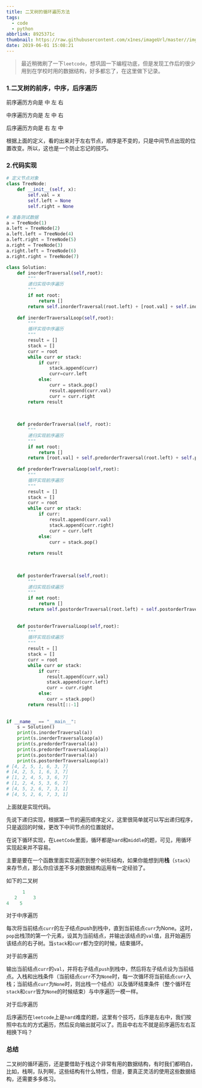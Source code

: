```yaml
---
title: 二叉树的循环遍历方法
tags:
  - code
  - python
abbrlink: 8925371c
thumbnail: https://raw.githubusercontent.com/x1nes/imageUrl/master//img/banner.jpg
date: 2019-06-01 15:08:21
---
```

> 最近稍微刷了一下`leetcode`，想巩固一下编程功底，但是发现工作后的很少用到在学校时用的数据结构，好多都忘了，在这里做下记录。

### 1.二叉树的前序，中序，后序遍历

前序遍历方向是 中 左 右

中序遍历方向是 左 中 右

后序遍历方向是 右 左 中

根据上面的定义，看的出来对于左右节点，顺序是不变的，只是中间节点出现的位置改变。所以，这也是一个防止忘记的技巧。

### 2.代码实现

```python
# 定义节点对象
class TreeNode:
    def __init__(self, x):
        self.val = x
        self.left = None
        self.right = None

# 准备测试数据
a = TreeNode(1)
a.left = TreeNode(2)
a.left.left = TreeNode(4)
a.left.right = TreeNode(5)
a.right = TreeNode(3)
a.right.left = TreeNode(6)
a.right.right = TreeNode(7)

class Solution:
    def inorderTraversal(self,root):
        """
        递归实现中序遍历
        """
        if not root:
            return []
        return self.inorderTraversal(root.left) + [root.val] + self.inorderTraversal(root.right)
    
    def inerderTraversalLoop(self,root):
        """
        循环实现中序遍历
        """
        result = []
        stack = []
        curr = root
        while curr or stack:
            if curr:
                stack.append(curr)
                curr=curr.left
            else:
                curr = stack.pop()
                result.append(curr.val)
                curr = curr.right
        return result        
            
            
    
    def predorderTraversal(self, root):
        """
        递归实现前序遍历
        """
        if not root:
            return []
        return [root.val] + self.predorderTraversal(root.left) + self.predorderTraversal(root.right)
        
    def predorderTraversalLoop(self,root):
        """
        循环实现前序遍历
        """
        result = []
        stack = []
        curr = root
        while curr or stack:
            if curr:
                result.append(curr.val)
                stack.append(curr.right)
                curr = curr.left
            else:
                curr = stack.pop()
                
        return result         
            
    
    
    def postorderTraversal(self,root):
        """
        递归实现后续遍历
        """
        if not root:
            return []
        return self.postorderTraversal(root.left) + self.postorderTraversal(root.right) + [root.val]
    
    
    def postorderTraversalLoop(self,root):
        """
        循环实现后续遍历
        """
        result = []
        stack = []
        curr = root
        while curr or stack:
            if curr:
               result.append(curr.val)
               stack.append(curr.left)
               curr = curr.right
            else:
               curr = stack.pop()
        return result[::-1]     
        
    
if __name__ == "__main__":
    s = Solution()
    print(s.inorderTraversal(a))
    print(s.inerderTraversalLoop(a))
    print(s.predorderTraversal(a))
    print(s.predorderTraversalLoop(a))
    print(s.postorderTraversal(a))
    print(s.postorderTraversalLoop(a))
# [4, 2, 5, 1, 6, 3, 7]
# [4, 2, 5, 1, 6, 3, 7]
# [1, 2, 4, 5, 3, 6, 7]
# [1, 2, 4, 5, 3, 6, 7]
# [4, 5, 2, 6, 7, 3, 1]
# [4, 5, 2, 6, 7, 3, 1]   
```



上面就是实现代码。

先说下递归实现，根据第一节的遍历顺序定义，这里很简单就可以写出递归程序，只是返回的时候，更改下中间节点的位置就好。

在说下循环实现，在`LeetCode`里面，循环都是`hard`和`middle`的题，可见，用循环实现起来并不容易。

主要是要在一个函数里面实现遍历到整个树形结构，如果你能想到用**栈**（`stack`）来存节点，那么你应该差不多对数据结构运用有一定经验了。

如下的二叉树

```python
      1
   2      3
4    5
```

对于中序遍历

每次将当前结点`curr`的左子结点push到栈中，直到当前结点`curr`为None。这时，`pop`出栈顶的第一个元素，设其为当前结点，并输出该结点的`val`值，且开始遍历该结点的右子树。当`stack`和`curr`都为空的时候，结束循环。

对于前序遍历

输出当前结点`curr`的`val`，并将右子结点`push`到栈中，然后将左子结点设为当前结点。入栈和出栈条件（当前结点`curr`不为`None`时，每一次循环将当前结点`curr`入栈；当前结点`curr`为`None`时，则出栈一个结点）以及循环结束条件（整个循环在`stack`和`curr`皆为`None`的时候结束）与中序遍历一模一样。

对于后序遍历

后序遍历在`leetcode`上是`hard`难度的题，这里有个技巧，后序是左右中，我们按照中右左的方式遍历，然后反向输出就可以了。而且中右左不就是前序遍历左右互相换下吗？			



### 总结

二叉树的循环遍历，还是要借助于栈这个非常有用的数据结构，有时我们都明白，比如，栈啊，队列啊，这些结构有什么特性，但是，要真正灵活的使用这些数据结构，还需要多多练习。

